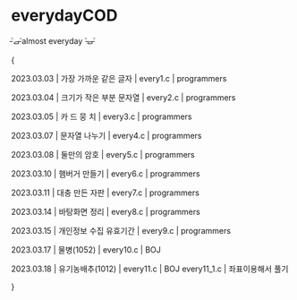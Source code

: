 # everydayCOD

˃̵ࡇ˂̵almost everyday ˃̵ࡇ˂̵


{

2023.03.03 | 가장 가까운 같은 글자 | every1.c | programmers 

2023.03.04 | 크기가 작은 부분 문자열 | every2.c | programmers

2023.03.05 | 카 드 뭉 치 | every3.c | programmers

2023.03.07 | 문자열 나누기 | every4.c | programmers

2023.03.08 | 둘만의 암호 | every5.c | programmers

2023.03.10 | 햄버거 만들기 | every6.c | programmers

2023.03.11 | 대충 만든 자판 | every7.c | programmers

2023.03.14 | 바탕화면 정리 | every8.c | programmers

2023.03.15 | 개인정보 수집 유효기간 | every9.c | programmers

2023.03.17 | 물병(1052) |  every10.c | BOJ

2023.03.18 | 유기농배추(1012) | every11.c | BOJ
                             every11_1.c | 좌표이용해서 풀기

}
